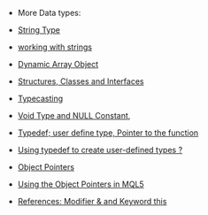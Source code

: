 * More Data types:
- [String Type](https://www.mql5.com/en/docs/basis/types/stringconst)
- [ working with strings](https://www.mql5.com/en/articles/585)

- [Dynamic Array Object](https://www.mql5.com/en/docs/basis/types/dynamic_array)
- [Structures, Classes and Interfaces](https://www.mql5.com/en/docs/basis/types/classes)
- [Typecasting](https://www.mql5.com/en/docs/basis/types/casting)
- [Void Type and NULL Constant](https://www.mql5.com/en/docs/basis/types/void),

- [Typedef; user define type, Pointer to the function](https://www.mql5.com/en/docs/basis/types/typedef)
- [Using typedef to create user-defined types ?](https://www.mql5.com/en/forum/190869)

- [Object Pointers](https://www.mql5.com/en/docs/basis/types/object_pointers)
- [Using the Object Pointers in MQL5](https://www.mql5.com/en/articles/36)

- [References: Modifier & and Keyword this](https://www.mql5.com/en/docs/basis/types/this)

